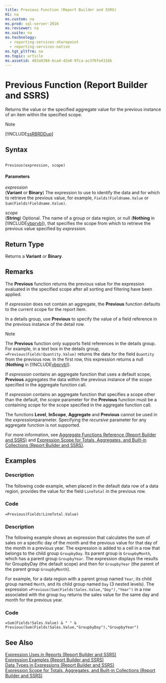 ```yaml
---
title: Previous Function (Report Builder and SSRS)
H1: na
ms.custom: na
ms.prod: sql-server-2016
ms.reviewer: na
ms.suite: na
ms.technology: 
  - reporting-services-sharepoint
  - reporting-services-native
ms.tgt_pltfrm: na
ms.topic: article
ms.assetid: 403a9384-6ca4-42e8-97ca-ac3f6fe4316b
---
```

# Previous Function (Report Builder and SSRS)
  Returns the value or the specified aggregate value for the previous instance of an item within the specified scope.  
  
> [!NOTE]  
>  [!INCLUDE[ssRBRDDup](../../Topics/TopicNameContainA/includes/ssRBRDDup_md.md)]  
  
## Syntax  
  
```  
  
Previous(expression, scope)  
```  
  
#### Parameters  
 *expression*  
 (**Variant** or **Binary**) The expression to use to identify the data and for which to retrieve the previous value, for example, `Fields!Fieldname.Value` or `Sum(Fields!Fieldname.Value)`.  
  
 *scope*  
 (**String**) Optional. The name of a group or data region, or null (**Nothing** in [!INCLUDE[vbprvb](../../Topics/TopicNameContainA/includes/vbprvb_md.md)]), that specifies the scope from which to retrieve the previous value specified by *expression*.  
  
## Return Type  
 Returns a **Variant** or **Binary**.  
  
## Remarks  
 The **Previous** function returns the previous value for the expression evaluated in the specified scope after all sorting and filtering have been applied.  
  
 If *expression* does not contain an aggregate, the **Previous** function defaults to the current scope for the report item.  
  
 In a details group, use **Previous** to specify the value of a field reference in the previous instance of the detail row.  
  
> [!NOTE]  
>  The **Previous** function only supports field references in the details group. For example, in a text box in the details group, `=Previous(Fields!Quantity.Value)` returns the data for the field `Quantity` from the previous row. In the first row, this expression returns a null (**Nothing** in [!INCLUDE[vbprvb](../../Topics/TopicNameContainA/includes/vbprvb_md.md)]).  
  
 If *expression* contains an aggregate function that uses a default scope, **Previous** aggregates the data within the previous instance of the scope specified in the aggregate function call.  
  
 If *expression* contains an aggregate function that specifies a scope other than the default, the *scope* parameter for the **Previous** function must be a containing scope for the scope specified in the aggregate function call.  
  
 The functions **Level**, **InScope**, **Aggregate** and **Previous** cannot be used in the *expression*parameter. Specifying the *recursive* parameter for any aggregate function is not supported.  
  
 For more information, see [Aggregate Functions Reference &#40;Report Builder and SSRS&#41;](../../Topics/TopicNameNotContainA/Aggregate-Functions-Reference--Report-Builder-and-SSRS-.md) and [Expression Scope for Totals, Aggregates, and Built-in Collections &#40;Report Builder and SSRS&#41;](../../Topics/TopicNameNotContainA/Expression-Scope-for-Totals--Aggregates--and-Built-in-Collections--Report-Builder-and-SSRS-.md).  
  
## Examples  
  
### Description  
 The following code example, when placed in the default data row of a data region, provides the value for the field `LineTotal` in the previous row.  
  
### Code  
  
```  
=Previous(Fields!LineTotal.Value)  
```  
  
### Description  
 The following example shows an expression that calculates the sum of sales on a specific day of the month and the previous value for that day of the month in a previous year. The expression is added to a cell in a row that belongs to the child group `GroupbyDay`. Its parent group is `GroupbyMonth`, which has a parent group `GroupbyYear`. The expression displays the results for GroupbyDay (the default scope) and then for `GroupbyYear` (the parent of the parent group `GroupbyMonth`).  
  
 For example, for a data region with a parent group named `Year`, its child group named `Month`, and its child group named `Day` (3 nested levels). The expression `=Previous(Sum(Fields!Sales.Value,"Day"),"Year")` in a row associated with the group `Day` returns the sales value for the same day and month for the previous year.  
  
### Code  
  
```  
=Sum(Fields!Sales.Value) & " " & Previous(Sum(Fields!Sales.Value,"GroupbyDay"),"GroupbyYear")  
```  
  
## See Also  
 [Expression Uses in Reports &#40;Report Builder and SSRS&#41;](../../Topics/TopicNameNotContainA/Expression-Uses-in-Reports--Report-Builder-and-SSRS-.md)   
 [Expression Examples &#40;Report Builder and SSRS&#41;](../../Topics/TopicNameNotContainA/Expression-Examples--Report-Builder-and-SSRS-.md)   
 [Data Types in Expressions &#40;Report Builder and SSRS&#41;](../../Topics/TopicNameNotContainA/Data-Types-in-Expressions--Report-Builder-and-SSRS-.md)   
 [Expression Scope for Totals, Aggregates, and Built-in Collections &#40;Report Builder and SSRS&#41;](../../Topics/TopicNameNotContainA/Expression-Scope-for-Totals--Aggregates--and-Built-in-Collections--Report-Builder-and-SSRS-.md)  
  
  